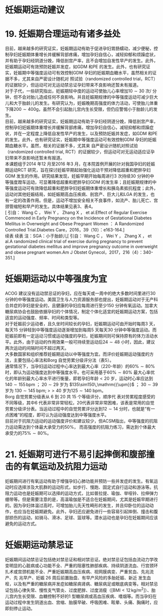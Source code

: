 # 妊娠期运动建议  
# 19. 妊娠期合理运动有诸多益处  
目前，越来越多的研究证实，妊娠期运动有助于促进孕妇胃肠蠕动，减少便秘，控制孕妇妊娠期体重增长并缓解背部疼痛，增加孕妇自信心，减轻抑郁和烦躁症状，并有助于孕妇经阴道分娩，降低剖宫产率，且不会增加自发性早产的发生。此外，妊娠期运动可有效预防妊娠并发症，如GDM 和PE 的发生。此外，也有研究证实，妊娠期中等强度运动可有效控制GDM 孕妇的妊娠期血糖水平，虽然相关的证据不多，尤其来自严密设计随机对 照试验（randomized controlled trial，RCT）的证据较少，但运动可对无运动禁忌证孕妇带来不良影响还暂未有报道。  
对于子代，一些研究指出，妊娠期轻中度的运动可使胎儿心率增加$10\sim30$ 次/ 分钟，但不会对胎儿造成任何不良影响。并且妊娠期规律的中等强度运动可减少巨大儿和大于胎龄儿的发生。有研究认为，妊娠晚期高强度的体力活动，可使胎儿体重下降$200\sim400\mathrm{g}$，虽然不会引起胎儿宫内生长受限，但仍应警惕小于胎龄儿的发生。  
目前，越来越多的研究证实，妊娠期运动有助于孕妇经阴道分娩，降低剖宫产率，控制孕妇妊娠期体重增长并缓解背部疼痛，增加孕妇自信心，减轻抑郁和烦躁症状，并在一定程度上降低自发性早产的发生，以及预防妊娠并发症，如GDM 和PE 的发生。此外，也有研究证实，妊娠期中等强度运动可有效控制GDM  孕妇的妊娠期血糖水平。虽然，相关的证据不多，尤其来 自严密设计随机对照试验（randomized controlled trial, RCT）的证据较少，但运动可对无运动适应证孕妇带来不良影响还暂未有报道。  
本课题组于2014 年12 月至2016 年3 月，在本院首例开展的针对我国孕妇的妊娠期运动RCT 研究，旨在探讨妊娠早期起始强化运动干预对降低超重和肥胖孕妇GDM 发生的作用。研究结果发现，妊娠早期开始每周进行3 次持续30 分钟的中等强度蹬车运动，可显著降低超重和肥胖孕妇GDM 的发生率；且妊娠期规律的中等强度运动可有效降低超重和肥胖孕妇妊娠期体重增长和胰岛素抵抗程度；此外，运动对其他妊娠结局，如妊娠期高血压疾病、剖宫产、巨大儿和LGA 的发生，也有一定的改善作用。但是，运动不增加安全相关不良事件，如流产、胎儿死亡、宫颈管缩短和早产的发生。具体结果见表3、表4。  
[  引自： Wang C ， Wei Y ， Zhang X ， et al.Effect of Regular Exercise Commenced in Early Pregnancy  on the Incidence of Gestational Diabetes Mellitus in Overweight and Obese Pregnant Women ： A  Randomized Controlled Trial.Diabetes Care，2016，39（10）：e163-164.]  
续表
续表
注：SGA：小于胎龄儿[  引自： Wang C ， Wei Y ， Zhang X ， et al.A randomized clinical trial of exercise during pregnancy to  prevent gestational diabetes mellitus and improve pregnancy outcome in overweight and obese pregnant  women.Am J Obstet Gynecol，2017，216（4）：340-351.]  
#  妊娠期运动以中等强度为宜  
ACOG 建议没有运动禁忌证的孕妇，应在每天或一周中的绝大多数时间里进行30 分钟的中等强度运动。美国卫生与人力资源服务部也提出，妊娠期运动对于无产科合并症的孕妇是安全的，且健康的孕妇应每周进行至少150 分钟有氧运动。加拿大糖尿病协会也鼓励依据孕妇的个体情况，制定个体化适宜的妊娠期运动方案，包括适宜的运动强度、频率、时间和类型等。  
对于妊娠前少运动者，且久坐时间较长的孕妇，妊娠期运动可由开始时每周3 天，每天15 分钟轻到中等强度运动逐渐增加到每周5 天每天30 分钟中等强度运动。而妊娠前即有一定运动习惯或运动强度的孕妇，妊娠期间则可保持原有的体力活动水平。此外，由于运动的作用效果一般可持续至运动后$24\sim48$ 小时，因此，建议两次运动的间隔时间不超过两天。  
大多数国家和组织推荐妊娠期运动以中等强度为宜。而评价妊娠期运动强度的方法，主要包括心率法和Borg 自觉劳累分级评分法（表5）。  
通常情况下，当孕妇运动过程中心率达到最大心率（220-年龄）的$60\%\sim80\%$ 时，即认为运动强度达到中等强度水平。也可采用基于$60\%\sim80\%$ 最大心率优化的年龄别最大心率水平进行衡量，即若孕妇年龄$<20$ 岁，运动时心率应达到$140\sim155\,\mathsf{b p m}$ ； $20\sim29$  岁为 $135\sim150\,\mathrm{{\upm}}$ ； $30\sim39$  岁为 $130\sim145\;\mathsf{b p m};\;>$$>40$ 岁为$125\sim140\:\mathsf{b p m}$。  
Borg  自觉劳累分级表从 6  到 20  共 15  个等级评分，顺序代 表对劳累程度感受的不同等级，其中6 代表非常非常轻松，20代表非常非常困难，该表是常用的自觉劳累分级评分表。当运动过程中的自觉劳累评分达到$12\sim14$ 分时，也就是“有一点困难”的程度，即可认为运动强度达到中等强度水平。  
目前对于抗阻力运动的运动强度评价和建议较少，但ACSM指出，中等强度的抗阻力运动需达到个体最大承受力的$50\%$， 而高强度的抗阻力练习，需达到个体最大承受力的$75\%\sim80\%$。  
# 21. 妊娠期可进行不易引起摔倒和腹部撞击的有氧运动及抗阻力运动  
妊娠期间进行有氧运动有助于增强孕妇心肺功能并预防一些并发症的发生。有氧运动时应选择涉及大肌群的运动形式，如步行、慢跑、固定式自行运动和游泳等。抗阻力运动也是妊娠期可以选择的运动方式，比如普拉提、瑜伽、举哑铃、拉伸弹力绷带等。但是需要注意的是，高温瑜伽是不适合在妊娠期间，尤其是妊娠早期进行的。因为孕妇体温过高时，可增加胎儿先天性畸形的发生，并且仰卧位的运动动作，也应当在妊娠期避免。此外，孕妇还应避免进行一些容易引起摔倒、撞击和腹部损伤的运动，如骑马、滑冰、足球、篮球等。潜水运动也是孕妇在妊娠期间应该避免的运动方式。  
#  妊娠期运动禁忌证  
妊娠期间运动禁忌证包括绝对禁忌证和相对禁忌证。绝对禁忌证包括血流动力学改变明显的心脏病或心功能不全、严重的阻塞性肺部疾病、持续阴道流血、行宫颈环扎术或宫颈机能不全、严重妊娠期高血压疾病、视网膜病变、严重贫血、先兆流产、先 兆早产、妊娠 26  周后前置胎盘、有早产风险的多胎妊娠、新近 发生血栓，以及有严重的糖尿病并发症如糖尿病肾病、糖尿病足或眼底病变等。相对禁忌证包括心律失常、慢性支气管炎、过度肥胖、过度消瘦（$\mathrm{[BMI<12\,kg/m^{2}]}$）、胎儿宫内生长受限、血糖控制不好的1 型糖尿病或高血压疾病、嗜烟等。而当孕妇在运动过程中发生阴道出血、宫缩、胎膜早破、呼吸困难、眩晕、头痛、胸痛时，应即刻停止运动。  
